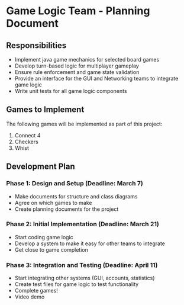 
# Game Logic Team - Planning Document

## Responsibilities
- Implement java game mechanics for selected board games
- Develop turn-based logic for multiplayer gameplay
- Ensure rule enforcement and game state validation
- Provide an interface for the GUI and Networking teams to integrate game logic
- Write unit tests for all game logic components

## Games to Implement
The following games will be implemented as part of this project:
1. Connect 4
2. Checkers
3. Whist

## Development Plan

### Phase 1: Design and Setup (Deadline: March 7)
- Make documents for structure and class diagrams
- Agree on which games to make
- Create planning documents for the project

### Phase 2: Initial Implementation (Deadline: March 21)
- Start coding game logic
- Develop a system to make it easy for other teams to integrate
- Get close to game completion

### Phase 3: Integration and Testing (Deadline: April 11)
- Start integrating other systems (GUI, accounts, statistics)
- Create test files for game logic to test functionality
- Complete games!
- Video demo
